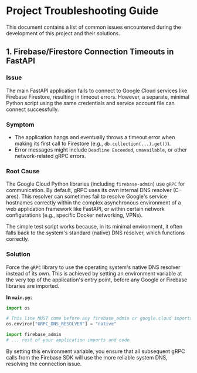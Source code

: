 # Project Troubleshooting Guide

This document contains a list of common issues encountered during the development of this project and their solutions.

## 1. Firebase/Firestore Connection Timeouts in FastAPI

### Issue
The main FastAPI application fails to connect to Google Cloud services like Firebase Firestore, resulting in timeout errors. However, a separate, minimal Python script using the same credentials and service account file can connect successfully.

### Symptom
- The application hangs and eventually throws a timeout error when making its first call to Firestore (e.g., `db.collection(...).get()`).
- Error messages might include `Deadline Exceeded`, `unavailable`, or other network-related gRPC errors.

### Root Cause
The Google Cloud Python libraries (including `firebase-admin`) use `gRPC` for communication. By default, gRPC uses its own internal DNS resolver (C-ares). This resolver can sometimes fail to resolve Google's service hostnames correctly within the complex asynchronous environment of a web application framework like FastAPI, or within certain network configurations (e.g., specific Docker networking, VPNs).

The simple test script works because, in its minimal environment, it often falls back to the system's standard (native) DNS resolver, which functions correctly.

### Solution
Force the `gRPC` library to use the operating system's native DNS resolver instead of its own. This is achieved by setting an environment variable at the very top of the application's entry point, before any Google or Firebase libraries are imported.

**In `main.py`:**

```python
import os

# This line MUST come before any firebase_admin or google.cloud imports.
os.environ["GRPC_DNS_RESOLVER"] = "native"

import firebase_admin
# ... rest of your application imports and code
```

By setting this environment variable, you ensure that all subsequent gRPC calls from the Firebase SDK will use the more reliable system DNS, resolving the connection issue. 